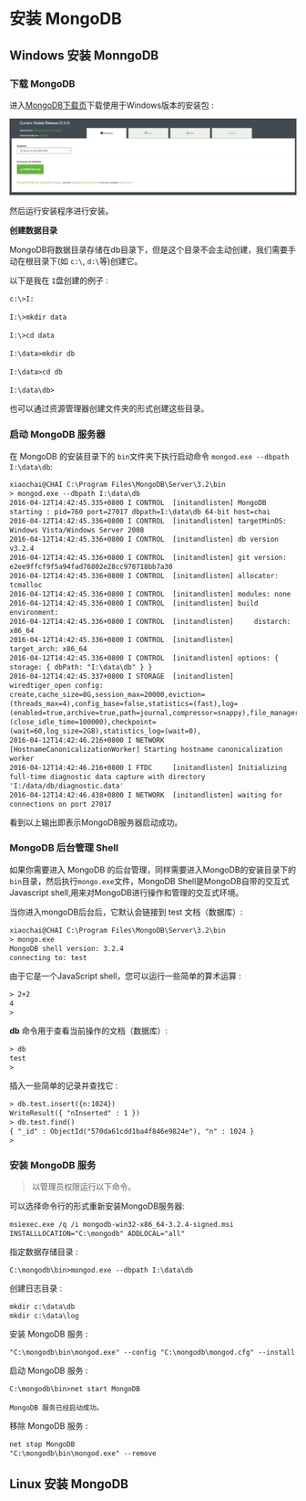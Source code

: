 # 安装 MongoDB

## Windows 安装 MonngoDB

### 下载 MongoDB

进入[MongoDB下载页](https://www.mongodb.org/downloads#production)下载使用于Windows版本的安装包 :

![](../../pic/databases/mongo/Windows-mongo-download.png)

然后运行安装程序进行安装。

**创建数据目录**

MongoDB将数据目录存储在db目录下，但是这个目录不会主动创建，我们需要手动在根目录下(如 `c:\`, `d:\`等)创建它。

以下是我在 `I`盘创建的例子 :

```shell
c:\>I:

I:\>mkdir data

I:\>cd data

I:\data>mkdir db

I:\data>cd db

I:\data\db>
```

也可以通过资源管理器创建文件夹的形式创建这些目录。

### 启动 MongoDB 服务器

在 MongoDB 的安装目录下的 `bin`文件夹下执行启动命令 `mongod.exe --dbpath I:\data\db`:

```shell
xiaochai@CHAI C:\Program Files\MongoDB\Server\3.2\bin
> mongod.exe --dbpath I:\data\db
2016-04-12T14:42:45.335+0800 I CONTROL  [initandlisten] MongoDB starting : pid=760 port=27017 dbpath=I:\data\db 64-bit host=chai
2016-04-12T14:42:45.336+0800 I CONTROL  [initandlisten] targetMinOS: Windows Vista/Windows Server 2008
2016-04-12T14:42:45.336+0800 I CONTROL  [initandlisten] db version v3.2.4
2016-04-12T14:42:45.336+0800 I CONTROL  [initandlisten] git version: e2ee9ffcf9f5a94fad76802e28cc978718bb7a30
2016-04-12T14:42:45.336+0800 I CONTROL  [initandlisten] allocator: tcmalloc
2016-04-12T14:42:45.336+0800 I CONTROL  [initandlisten] modules: none
2016-04-12T14:42:45.336+0800 I CONTROL  [initandlisten] build environment:
2016-04-12T14:42:45.336+0800 I CONTROL  [initandlisten]     distarch: x86_64
2016-04-12T14:42:45.336+0800 I CONTROL  [initandlisten]     target_arch: x86_64
2016-04-12T14:42:45.336+0800 I CONTROL  [initandlisten] options: { storage: { dbPath: "I:\data\db" } }
2016-04-12T14:42:45.337+0800 I STORAGE  [initandlisten] wiredtiger_open config: create,cache_size=8G,session_max=20000,eviction=(threads_max=4),config_base=false,statistics=(fast),log=(enabled=true,archive=true,path=journal,compressor=snappy),file_manager=(close_idle_time=100000),checkpoint=(wait=60,log_size=2GB),statistics_log=(wait=0),
2016-04-12T14:42:46.216+0800 I NETWORK  [HostnameCanonicalizationWorker] Starting hostname canonicalization worker
2016-04-12T14:42:46.216+0800 I FTDC     [initandlisten] Initializing full-time diagnostic data capture with directory 'I:/data/db/diagnostic.data'
2016-04-12T14:42:46.438+0800 I NETWORK  [initandlisten] waiting for connections on port 27017
```

看到以上输出即表示MongoDB服务器启动成功。

### MongoDB 后台管理 Shell

如果你需要进入 MongoDB 的后台管理，同样需要进入MongoDB的安装目录下的`bin`目录，然后执行`mongo.exe`文件，MongoDB Shell是MongoDB自带的交互式Javascript shell,用来对MongoDB进行操作和管理的交互式环境。

当你进入mongoDB后台后，它默认会链接到 test 文档（数据库）:

```shell
xiaochai@CHAI C:\Program Files\MongoDB\Server\3.2\bin
> mongo.exe
MongoDB shell version: 3.2.4
connecting to: test
```



由于它是一个JavaScript shell，您可以运行一些简单的算术运算 :

```shell
> 2+2
4
>
```



**db** 命令用于查看当前操作的文档（数据库）:

```shell
> db
test
>   
```

插入一些简单的记录并查找它 :

```shell
> db.test.insert({n:1024})
WriteResult({ "nInserted" : 1 })
> db.test.find()
{ "_id" : ObjectId("570da61cdd1ba4f846e9824e"), "n" : 1024 }
>
```

### 安装 MongoDB 服务

> 以管理员权限运行以下命令。

可以选择命令行的形式重新安装MongoDB服务器:

```shell
msiexec.exe /q /i mongodb-win32-x86_64-3.2.4-signed.msi INSTALLLOCATION="C:\mongodb" ADDLOCAL="all"
```

指定数据存储目录 :

```shell
C:\mongodb\bin>mongod.exe --dbpath I:\data\db
```

创建日志目录 :

```shell
mkdir c:\data\db
mkdir c:\data\log
```

安装 MongoDB 服务 :

```shell
"C:\mongodb\bin\mongod.exe" --config "C:\mongodb\mongod.cfg" --install
```

启动 MongoDB 服务 :

```shell
C:\mongodb\bin>net start MongoDB

MongoDB 服务已经启动成功。
```

移除 MongoDB 服务 :

```shell
net stop MongoDB
"C:\mongodb\bin\mongod.exe" --remove
```

## Linux 安装 MongoDB
